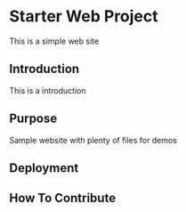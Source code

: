 # Starter Web Project

This is a simple web site

## Introduction

This is a introduction

## Purpose

Sample website with plenty of files for demos

## Deployment

## How To Contribute
